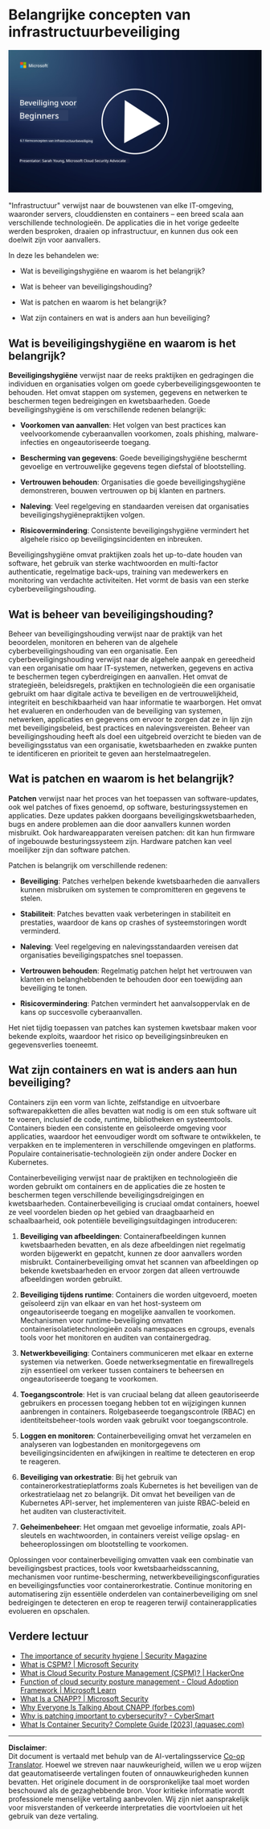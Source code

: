 <!--
CO_OP_TRANSLATOR_METADATA:
{
  "original_hash": "882ebf66a648f419bcbf680ed6aefa00",
  "translation_date": "2025-09-03T23:14:54+00:00",
  "source_file": "6.1 Infrastructure security key concepts.md",
  "language_code": "nl"
}
-->
# Belangrijke concepten van infrastructuurbeveiliging

[![Bekijk de video](../../translated_images/6-1_placeholder.773c176b8b7e3560d49a8ab481a9457006c04ad3c7b3acd4a4291af6da21df7f.nl.png)](https://learn-video.azurefd.net/vod/player?id=729d969e-c8ce-4889-aaa0-e5d92658ed62)

"Infrastructuur" verwijst naar de bouwstenen van elke IT-omgeving, waaronder servers, clouddiensten en containers – een breed scala aan verschillende technologieën. De applicaties die in het vorige gedeelte werden besproken, draaien op infrastructuur, en kunnen dus ook een doelwit zijn voor aanvallers.

In deze les behandelen we:

- Wat is beveiligingshygiëne en waarom is het belangrijk?

- Wat is beheer van beveiligingshouding?

- Wat is patchen en waarom is het belangrijk?

- Wat zijn containers en wat is anders aan hun beveiliging?

## Wat is beveiligingshygiëne en waarom is het belangrijk?

**Beveiligingshygiëne** verwijst naar de reeks praktijken en gedragingen die individuen en organisaties volgen om goede cyberbeveiligingsgewoonten te behouden. Het omvat stappen om systemen, gegevens en netwerken te beschermen tegen bedreigingen en kwetsbaarheden. Goede beveiligingshygiëne is om verschillende redenen belangrijk:

- **Voorkomen van aanvallen**: Het volgen van best practices kan veelvoorkomende cyberaanvallen voorkomen, zoals phishing, malware-infecties en ongeautoriseerde toegang.

- **Bescherming van gegevens**: Goede beveiligingshygiëne beschermt gevoelige en vertrouwelijke gegevens tegen diefstal of blootstelling.

- **Vertrouwen behouden**: Organisaties die goede beveiligingshygiëne demonstreren, bouwen vertrouwen op bij klanten en partners.

- **Naleving**: Veel regelgeving en standaarden vereisen dat organisaties beveiligingshygiënepraktijken volgen.

- **Risicovermindering**: Consistente beveiligingshygiëne vermindert het algehele risico op beveiligingsincidenten en inbreuken.

Beveiligingshygiëne omvat praktijken zoals het up-to-date houden van software, het gebruik van sterke wachtwoorden en multi-factor authenticatie, regelmatige back-ups, training van medewerkers en monitoring van verdachte activiteiten. Het vormt de basis van een sterke cyberbeveiligingshouding.

## Wat is beheer van beveiligingshouding?

Beheer van beveiligingshouding verwijst naar de praktijk van het beoordelen, monitoren en beheren van de algehele cyberbeveiligingshouding van een organisatie. Een cyberbeveiligingshouding verwijst naar de algehele aanpak en gereedheid van een organisatie om haar IT-systemen, netwerken, gegevens en activa te beschermen tegen cyberdreigingen en aanvallen. Het omvat de strategieën, beleidsregels, praktijken en technologieën die een organisatie gebruikt om haar digitale activa te beveiligen en de vertrouwelijkheid, integriteit en beschikbaarheid van haar informatie te waarborgen. Het omvat het evalueren en onderhouden van de beveiliging van systemen, netwerken, applicaties en gegevens om ervoor te zorgen dat ze in lijn zijn met beveiligingsbeleid, best practices en nalevingsvereisten. Beheer van beveiligingshouding heeft als doel een uitgebreid overzicht te bieden van de beveiligingsstatus van een organisatie, kwetsbaarheden en zwakke punten te identificeren en prioriteit te geven aan herstelmaatregelen.

## Wat is patchen en waarom is het belangrijk?

**Patchen** verwijst naar het proces van het toepassen van software-updates, ook wel patches of fixes genoemd, op software, besturingssystemen en applicaties. Deze updates pakken doorgaans beveiligingskwetsbaarheden, bugs en andere problemen aan die door aanvallers kunnen worden misbruikt. Ook hardwareapparaten vereisen patchen: dit kan hun firmware of ingebouwde besturingssysteem zijn. Hardware patchen kan veel moeilijker zijn dan software patchen.

Patchen is belangrijk om verschillende redenen:

- **Beveiliging**: Patches verhelpen bekende kwetsbaarheden die aanvallers kunnen misbruiken om systemen te compromitteren en gegevens te stelen.

- **Stabiliteit**: Patches bevatten vaak verbeteringen in stabiliteit en prestaties, waardoor de kans op crashes of systeemstoringen wordt verminderd.

- **Naleving**: Veel regelgeving en nalevingsstandaarden vereisen dat organisaties beveiligingspatches snel toepassen.

- **Vertrouwen behouden**: Regelmatig patchen helpt het vertrouwen van klanten en belanghebbenden te behouden door een toewijding aan beveiliging te tonen.

- **Risicovermindering**: Patchen vermindert het aanvalsoppervlak en de kans op succesvolle cyberaanvallen.

Het niet tijdig toepassen van patches kan systemen kwetsbaar maken voor bekende exploits, waardoor het risico op beveiligingsinbreuken en gegevensverlies toeneemt.

## Wat zijn containers en wat is anders aan hun beveiliging?

Containers zijn een vorm van lichte, zelfstandige en uitvoerbare softwarepakketten die alles bevatten wat nodig is om een stuk software uit te voeren, inclusief de code, runtime, bibliotheken en systeemtools. Containers bieden een consistente en geïsoleerde omgeving voor applicaties, waardoor het eenvoudiger wordt om software te ontwikkelen, te verpakken en te implementeren in verschillende omgevingen en platforms. Populaire containerisatie-technologieën zijn onder andere Docker en Kubernetes.

Containerbeveiliging verwijst naar de praktijken en technologieën die worden gebruikt om containers en de applicaties die ze hosten te beschermen tegen verschillende beveiligingsdreigingen en kwetsbaarheden. Containerbeveiliging is cruciaal omdat containers, hoewel ze veel voordelen bieden op het gebied van draagbaarheid en schaalbaarheid, ook potentiële beveiligingsuitdagingen introduceren:

1. **Beveiliging van afbeeldingen**: Containerafbeeldingen kunnen kwetsbaarheden bevatten, en als deze afbeeldingen niet regelmatig worden bijgewerkt en gepatcht, kunnen ze door aanvallers worden misbruikt. Containerbeveiliging omvat het scannen van afbeeldingen op bekende kwetsbaarheden en ervoor zorgen dat alleen vertrouwde afbeeldingen worden gebruikt.

2. **Beveiliging tijdens runtime**: Containers die worden uitgevoerd, moeten geïsoleerd zijn van elkaar en van het host-systeem om ongeautoriseerde toegang en mogelijke aanvallen te voorkomen. Mechanismen voor runtime-beveiliging omvatten containerisolatietechnologieën zoals namespaces en cgroups, evenals tools voor het monitoren en auditen van containergedrag.

3. **Netwerkbeveiliging**: Containers communiceren met elkaar en externe systemen via netwerken. Goede netwerksegmentatie en firewallregels zijn essentieel om verkeer tussen containers te beheersen en ongeautoriseerde toegang te voorkomen.

4. **Toegangscontrole**: Het is van cruciaal belang dat alleen geautoriseerde gebruikers en processen toegang hebben tot en wijzigingen kunnen aanbrengen in containers. Rolgebaseerde toegangscontrole (RBAC) en identiteitsbeheer-tools worden vaak gebruikt voor toegangscontrole.

5. **Loggen en monitoren**: Containerbeveiliging omvat het verzamelen en analyseren van logbestanden en monitorgegevens om beveiligingsincidenten en afwijkingen in realtime te detecteren en erop te reageren.

6. **Beveiliging van orkestratie**: Bij het gebruik van containerorkestratieplatforms zoals Kubernetes is het beveiligen van de orkestratielaag net zo belangrijk. Dit omvat het beveiligen van de Kubernetes API-server, het implementeren van juiste RBAC-beleid en het auditen van clusteractiviteit.

7. **Geheimenbeheer**: Het omgaan met gevoelige informatie, zoals API-sleutels en wachtwoorden, in containers vereist veilige opslag- en beheeroplossingen om blootstelling te voorkomen.

Oplossingen voor containerbeveiliging omvatten vaak een combinatie van beveiligingsbest practices, tools voor kwetsbaarheidsscanning, mechanismen voor runtime-bescherming, netwerkbeveiligingsconfiguraties en beveiligingsfuncties voor containerorkestratie. Continue monitoring en automatisering zijn essentiële onderdelen van containerbeveiliging om snel bedreigingen te detecteren en erop te reageren terwijl containerapplicaties evolueren en opschalen.

## Verdere lectuur

- [The importance of security hygiene | Security Magazine](https://www.securitymagazine.com/articles/99510-the-importance-of-security-hygiene)
- [What is CSPM? | Microsoft Security](https://www.microsoft.com/security/business/security-101/what-is-cspm?WT.mc_id=academic-96948-sayoung)
- [What is Cloud Security Posture Management (CSPM)? | HackerOne](https://www.hackerone.com/knowledge-center/what-cloud-security-posture-management)
- [Function of cloud security posture management - Cloud Adoption Framework | Microsoft Learn](https://learn.microsoft.com/azure/cloud-adoption-framework/organize/cloud-security-posture-management?WT.mc_id=academic-96948-sayoung)
- [What Is a CNAPP? | Microsoft Security](https://www.microsoft.com/security/business/security-101/what-is-cnapp)
- [Why Everyone Is Talking About CNAPP (forbes.com)](https://www.forbes.com/sites/forbestechcouncil/2021/12/10/why-everyone-is-talking-about-cnapp/?sh=567275ca1549)
- [Why is patching important to cybersecurity? - CyberSmart](https://cybersmart.co.uk/blog/why-is-patching-important-to-cybersecurity/)
- [What Is Container Security? Complete Guide [2023] (aquasec.com)](https://www.aquasec.com/cloud-native-academy/container-security/container-security/)

---

**Disclaimer**:  
Dit document is vertaald met behulp van de AI-vertalingsservice [Co-op Translator](https://github.com/Azure/co-op-translator). Hoewel we streven naar nauwkeurigheid, willen we u erop wijzen dat geautomatiseerde vertalingen fouten of onnauwkeurigheden kunnen bevatten. Het originele document in de oorspronkelijke taal moet worden beschouwd als de gezaghebbende bron. Voor kritieke informatie wordt professionele menselijke vertaling aanbevolen. Wij zijn niet aansprakelijk voor misverstanden of verkeerde interpretaties die voortvloeien uit het gebruik van deze vertaling.